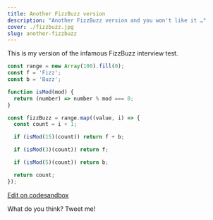 ```yaml
---
title: Another FizzBuzz version
description: "Another FizzBuzz version and you won't like it …"
cover: ./fizzbuzz.jpg
slug: another-fizzbuzz
---
```


This is my version of the infamous FizzBuzz interview test.

```javascript
const range = new Array(100).fill(0);
const f = 'Fizz';
const b = 'Buzz';

function isMod(mod) {
  return (number) => number % mod === 0;
}

const fizzBuzz = range.map((value, i) => {
  const count = i + 1;

  if (isMod(15)(count)) return f + b;

  if (isMod(3)(count)) return f;

  if (isMod(5)(count)) return b;

  return count;
});
```

[Edit on codesandbox](https://codesandbox.io/s/morning-shadow-wdvxs?fontsize=14)

What do you think? Tweet me!
